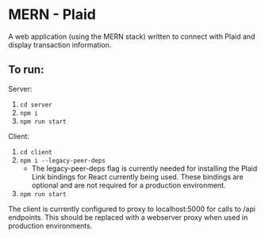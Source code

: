# MERN - Plaid
A web application (using the MERN stack) written to connect with Plaid and display transaction information.

## To run:
Server:
1. ``cd server``
2. ``npm i``
3. ``npm run start``

Client:
1. ``cd client``
2. ``npm i --legacy-peer-deps``
    * The legacy-peer-deps flag is currently needed for installing the Plaid Link bindings for React currently being used. These bindings are optional and are not required for a production environment.
2. ``npm run start``

The client is currently configured to proxy to localhost:5000 for calls to /api endpoints.
This should be replaced with a webserver proxy when used in production environments.
